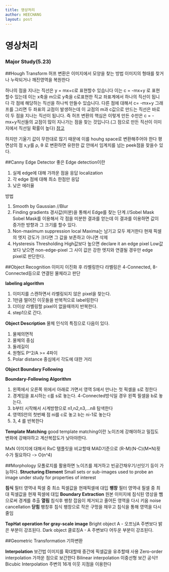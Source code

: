 ```yaml
---
title: 영상처리
author: HEECHANG
layout: post
---
```


# 영상처리
### Major Study(5.23)

##Hough Transform
허프 변환은 이미지에서 모양을 찾는 방법
이미지의 형태를 찾거나
누락되거나 깨진영역을 복원한다

하나의 점을 지나는 직선은 y = mx+c로 표현할수 있습니다
이는 c = -mx+y 로 표현할수 있는데 이는 x축을 m으로 y축을 c로표현한 직교 좌표계에서 하나의 직선이 됩니다 각 점에 해당하는 직선을 하나씩 만들수 있습니다.
다른 점에 대해서 c= -mx+y 그래프를 그리면 두 좌표의 교점이 발생하는데 이 교점의 m과 c값으로 만드는 직선은 바로 이 두 점을 지나는 직선이 됩니다. 즉 허프 변환의 핵심은 이렇게 만든 수만은 c = -mx+y직선들의 교점이 많이 지나가는 점을 찾는 것입니다.(그 점으로 만든 직선이 이미지에서 직선일 확률이 높다) [참고](https://wkdtjsgur100.github.io/Hough-Transform/)

하지만 기울기 값이 무한대로 많기 때문에 이를 houhg space로 변환해주어야 한다
평면상의 점 x,y를 ρ, θ 로 변환하면 유한한 값 안에서 임계치를 넘는 peek점을 찾을수 있다.

##Canny Edge Detector
좋은 Edge detection이란
1. 실제 edge에 대해 가까운 점을 응답 localization
2. 각 edge 점에 대해 최소 한점만 응답
3. 낮은 에러율

방법
1. Smooth by Gaussian //Blur
2. Finding gradients 경사값(미분)을 통해서 Edge를 찾는 단계 //Sobel Mask
Sobel Mask를 이용해서 각 점을 미분한 결과를 얻는데 이 결과를 이용하면 값이 증가한 방향과 그 크기를 할수 있다.
3. Non-maximum suppression
local Maxima는 남기고 모두 제거한다
현재 픽셀의 엣지 강도가 크다면 그 값을 보존하고 아니면 삭제
4. Hysteresis Thresholding
High값보다 높으면 declare it an edge pixel
Low값보다 낮으면 non-edge-pixel
그 사이 값은 강한 엣지와 연결될 경우만 edge pixel로 판단한다.

##Object Recognition
이미지 이진화 후 라벨링한다
라벨링은 4-Connected, 8-Connected등으로 연결된 물체라고 판단

**labeling algorithm**
1. 이미지를 스캔하면서 라벨링되지 않은 pixel을 찾는다.
2. 1만큼 떨어진 이웃들을 반복적으로 label링한다
3. 더이상 라벨링할 pixel이 없을때까지 반복한다.
4. step1으로 간다.

**Object Description**
물체 인식의 특징으로 다음이 있다.
1. 물체의면적
2. 물체의 중심
3. 둘레길이
4. 원형도  P^2/A >= 4파이
5. Polar distance 중심에서 각도에 대한 거리

**Object Boundary Following**

**Boundary-Following Algorithm**
1. 왼쪽에서 오른쪽 위에서 아래로 가면서 영역 S에서 만나는 첫 픽셀을 s로 정한다
2. 경계임을 표시하는 c를 s로 놓는다. 4-Connected방식일 경우 왼쪽 필셀을 b로 놓는다.
3. b부터 시작해서 시계방향으로 n1,n2,n3,...n8 탐색한다
4. 영역S안의 첫번째 점 ni를 c로 놓고 b는 ni-1로 놓는다
5. 3, 4 를 반복한다

**Template Matching**
good template matching이란
노이즈에 강해야하고
밀집도 변화에 강해야하고
계산복잡도가 낮아야한다.

MxN 이미지에 대해서 RxC 탬플릿을 비교할때
MAD기준으로 (R-M)(N-C)(M*N)횟수가 필요하다 -> O(n^4)

##Morphology
모폴로지를 활용하면 노이즈를 제거하고 빈공간채우기/선잇기 등이 가능하다.
**Structuring Element**
Small sets or sub-images used to probe an image under study for properties of interest

**침식**
필터 영역내 픽셀 중 최소 픽셀값을 현재픽셀에 대입
**팽창**
필터 영역내 필셀 중 최대 픽셀값을 현재 픽셀에 대입
**Boundary Extraction**
원본 이미지에 침식된 영상을 뺌으로써 경계를 추출
**열림**
침식후 팽창
잡음이 제거되고 줄어든 영역을 다시 키움
noise cancellation
**닫힘**
팽창후 침식
팽창으로 작은 구멍을 채우고 침식을 통해 영역을 다시 줄임

**TopHat operation for gray-scale image**
Bright object A - 오프닝A
주변보다 밝은 부분이 강조된다.
Dark object 클로징A - A
주변보다 어두운 부분이 강조된다.

##Geometric Transformation
기하변환

**Interpolation**
보간법
이미지를 확대할때 중간에 픽셀값을 유추할때 사용
Zero-order interpolation 가까운 점으로 보간한다
Bilinear interpolation 이중선형 보간 공식!!
Bicubic Interpolation
주변의 16개 이웃 지점을 이용한다
